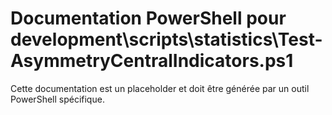 # Documentation PowerShell pour development\scripts\statistics\Test-AsymmetryCentralIndicators.ps1

Cette documentation est un placeholder et doit être générée par un outil PowerShell spécifique.
